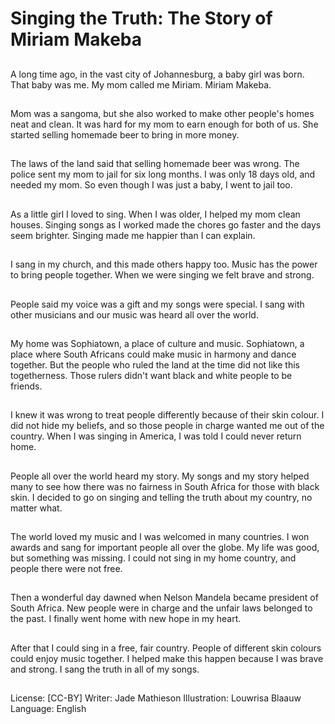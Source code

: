 # Singing the Truth: The Story of Miriam Makeba

##
A long time ago, in the vast city
of Johannesburg, a baby girl
was born. That baby was me.
My mom called me Miriam.
Miriam Makeba.

##
Mom was a sangoma, but she
also worked to make other
people's homes neat and clean.
It was hard for my mom to earn
enough for both of us. She
started selling homemade beer
to bring in more money.

##
The laws of the land said that
selling homemade beer was
wrong. The police sent my mom
to jail for six long months. I was
only 18 days old, and needed
my mom. So even though I was
just a baby, I went to jail too.

##
As a little girl I loved to sing.
When I was older, I helped my
mom clean houses. Singing
songs as I worked made the
chores go faster and the days
seem brighter. Singing made
me happier than I can explain.

##
I sang in my church, and this
made others happy too. Music
has the power to bring people
together. When we were singing
we felt brave and strong.

##
People said my voice was a gift
and my songs were special. I
sang with other musicians and
our music was heard all over
the world.

##
My home was Sophiatown, a
place of culture and music.
Sophiatown, a place where
South Africans could make
music in harmony and dance
together. But the people who
ruled the land at the time did
not like this togetherness.
Those rulers didn't want black
and white people to be friends.

##
I knew it was wrong to treat
people differently because of
their skin colour. I did not hide
my beliefs, and so those people
in charge wanted me out of the
country.
When I was singing in America,
I was told I could never return
home.

##
People all over the world heard
my story. My songs and my
story helped many to see how
there was no fairness in South
Africa for those with black skin.
I decided to go on singing and
telling the truth about my
country, no matter what.

##
The world loved my music and I
was welcomed in many
countries. I won awards and
sang for important people all
over the globe. My life was
good, but something was
missing. I could not sing in my
home country, and people there
were not free.

##
Then a wonderful day dawned
when Nelson Mandela became
president of South Africa. New
people were in charge and the
unfair laws belonged to the
past. I finally went home with
new hope in my heart.

##
After that I could sing in a free,
fair country. People of different
skin colours could enjoy music
together. I helped make this
happen because I was brave
and strong. I sang the truth in
all of my songs.

##
License: [CC-BY]
Writer: Jade Mathieson
Illustration: Louwrisa Blaauw
Language: English
